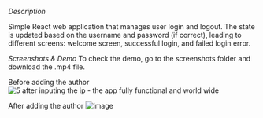 *Description*

Simple React web application that manages user login and logout. The state is updated based on the username and password (if correct), leading to different screens: welcome screen, successful login, and failed login error.

*Screenshots & Demo*
To check the demo, go to the screenshots folder and download the .mp4 file. 


Before adding the author
![5  after inputing the ip - the app fully functional and world wide](https://github.com/Ana-Catarina-Basilio/Homework1_FullStack/assets/82106354/a9d9ff66-e644-49a6-b17e-75a4dae6ee97)


After adding the author
![image](https://github.com/Ana-Catarina-Basilio/Homework1_FullStack/assets/82106354/92ea9086-91a7-4159-999c-593538e3183a)
